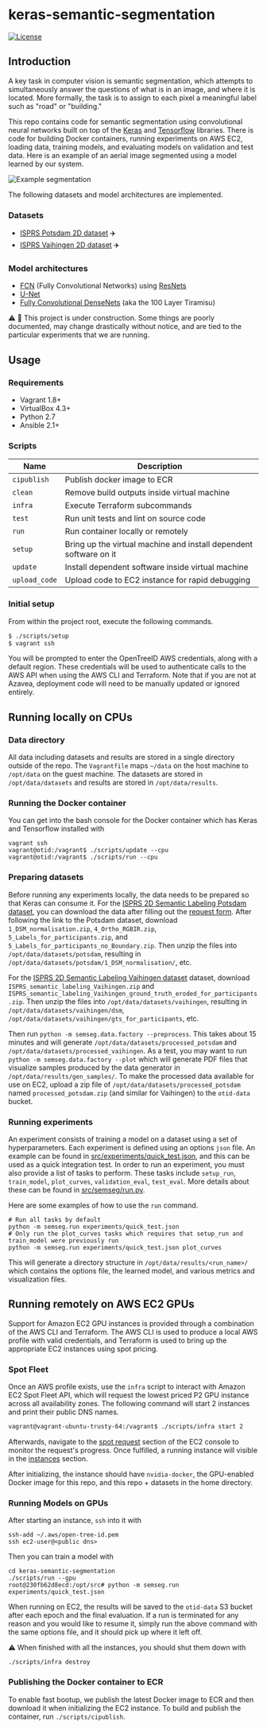 # keras-semantic-segmentation

[![License](https://img.shields.io/badge/License-Apache%202.0-blue.svg)](https://opensource.org/licenses/Apache-2.0)

## Introduction
A key task in computer vision is semantic segmentation, which attempts to simultaneously answer the questions of what is in an image, and where it is located. More formally, the task is to assign to each pixel a meaningful label such as "road" or "building."

This repo contains code for semantic segmentation using convolutional neural networks built on top of the [Keras](https://keras.io/) and [Tensorflow](https://www.tensorflow.org/) libraries.
There is code for building Docker containers, running experiments on AWS EC2, loading data, training models, and evaluating models on validation and test data.
Here is an example of an aerial image segmented using a model learned by our system.

![Example segmentation](results/unet/img/good1.png)

The following datasets and model architectures are implemented.

### Datasets
* [ISPRS Potsdam 2D dataset](http://www2.isprs.org/commissions/comm3/wg4/2d-sem-label-potsdam.html) ✈️
* [ISPRS Vaihingen 2D dataset](http://www2.isprs.org/commissions/comm3/wg4/2d-sem-label-vaihingen.html) ✈️

### Model architectures
* [FCN](https://arxiv.org/abs/1411.4038) (Fully Convolutional Networks) using [ResNets](https://arxiv.org/abs/1512.03385)
* [U-Net](https://arxiv.org/abs/1505.04597)
* [Fully Convolutional DenseNets](https://arxiv.org/abs/1611.09326) (aka the 100 Layer Tiramisu)

⚠️ 🚧 This project is under construction. Some things are poorly documented, may change drastically without notice, and are tied to the particular experiments that we are running.

## Usage

### Requirements

- Vagrant 1.8+
- VirtualBox 4.3+
- Python 2.7
- Ansible 2.1+

### Scripts

| Name     | Description                              |
| -------- | ---------------------------------------- |
| `cipublish`  | Publish docker image to ECR |
| `clean`  | Remove build outputs inside virtual machine |
| `infra`  | Execute Terraform subcommands            |
| `test`   | Run unit tests and lint on source code |
| `run` | Run container locally or remotely |
| `setup`  | Bring up the virtual machine and install dependent software on it |
| `update` | Install dependent software inside virtual machine |
| `upload_code` | Upload code to EC2 instance for rapid debugging |

### Initial setup

From within the project root, execute the following commands.

```bash
$ ./scripts/setup
$ vagrant ssh
```

You will be prompted to enter the OpenTreeID AWS credentials, along with a default region. These credentials will be used to authenticate calls to the AWS API when using the AWS CLI and Terraform. Note that if you are not at Azavea, deployment code will need to be manually updated or ignored entirely.

## Running locally on CPUs

### Data directory

All data including datasets and results are stored in a single directory outside of the repo. The `Vagrantfile` maps `~/data` on the host machine to `/opt/data` on the guest machine. The datasets are stored in `/opt/data/datasets` and results are stored in `/opt/data/results`.

### Running the Docker container

You can get into the bash console for the Docker container which has Keras and Tensorflow installed with
```shell
vagrant ssh
vagrant@otid:/vagrant$ ./scripts/update --cpu
vagrant@otid:/vagrant$ ./scripts/run --cpu
```

### Preparing datasets

Before running any experiments locally, the data needs to be prepared so that Keras can consume it. For the
[ISPRS 2D Semantic Labeling Potsdam dataset](http://www2.isprs.org/commissions/comm3/wg4/2d-sem-label-potsdam.html), you can download the data after filling out the [request form](http://www2.isprs.org/commissions/comm3/wg4/data-request-form2.html).
After following the link to the Potsdam dataset, download
`1_DSM_normalisation.zip`, `4_Ortho_RGBIR.zip`, `5_Labels_for_participants.zip`, and `5_Labels_for_participants_no_Boundary.zip`. Then unzip the files into
`/opt/data/datasets/potsdam`, resulting in `/opt/data/datasets/potsdam/1_DSM_normalisation/`, etc.

For the [ISPRS 2D Semantic Labeling Vaihingen dataset](http://www2.isprs.org/commissions/comm3/wg4/2d-sem-label-vaihingen.html) dataset, download `ISPRS_semantic_labeling_Vaihingen.zip` and `ISPRS_semantic_labeling_Vaihingen_ground_truth_eroded_for_participants.zip`. Then unzip the files into `/opt/data/datasets/vaihingen`, resulting in
`/opt/data/datasets/vaihingen/dsm`, `/opt/data/datasets/vaihingen/gts_for_participants`, etc.

Then run `python -m semseg.data.factory --preprocess`. This takes about 15 minutes and will generate `/opt/data/datasets/processed_potsdam` and `/opt/data/datasets/processed_vaihingen`. As a test, you may want to run `python -m semseg.data.factory --plot` which will generate PDF files that visualize samples produced by the data generator in  `/opt/data/results/gen_samples/`.
 To make the processed data available for use on EC2, upload a zip file of `/opt/data/datasets/processed_potsdam` named `processed_potsdam.zip` (and similar for Vaihingen) to the `otid-data` bucket.

### Running experiments

An experiment consists of training a model on a dataset using a set of hyperparameters. Each experiment is defined using an options `json` file.
An example can be found in [src/experiments/quick_test.json](src/experiments/quick_test.json), and this
can be used as a quick integration test.
In order to run an experiment, you must also provide a list of tasks to perform. These tasks
include `setup_run`, `train_model`, `plot_curves`, `validation_eval`, `test_eval`. More details about these can be found in [src/semseg/run.py](src/semseg/run.py).

Here are some examples of how to use the `run` command.
```shell
# Run all tasks by default
python -m semseg.run experiments/quick_test.json
# Only run the plot_curves tasks which requires that setup_run and train_model were previously run
python -m semseg.run experiments/quick_test.json plot_curves
```
This will generate a directory structure in `/opt/data/results/<run_name>/` which contains the options file, the learned model, and various metrics and visualization files.

## Running remotely on AWS EC2 GPUs

Support for Amazon EC2 GPU instances is provided through a combination of the AWS CLI and Terraform. The AWS CLI is used to produce a local AWS profile with valid credentials, and Terraform is used to bring up the appropriate EC2 instances using spot pricing.

### Spot Fleet

Once an AWS profile exists, use the `infra` script to interact with Amazon EC2 Spot Fleet API, which will request the lowest priced P2 GPU instance across all availability zones. The following command will start 2 instances and print their
public DNS names.
```bash
vagrant@vagrant-ubuntu-trusty-64:/vagrant$ ./scripts/infra start 2
```

Afterwards, navigate to the [spot request](https://console.aws.amazon.com/ec2sp/v1/spot/home?region=us-east-1#) section of the EC2 console to monitor the request's progress. Once fulfilled, a running instance will visible in the [instances](https://console.aws.amazon.com/ec2/v2/home?region=us-east-1#Instances:sort=instanceId) section.

After initializing, the instance should have `nvidia-docker`, the GPU-enabled Docker image for this repo, and this repo + datasets in the home directory.

### Running Models on GPUs

After starting an instance, `ssh` into it with
```shell
ssh-add ~/.aws/open-tree-id.pem
ssh ec2-user@<public dns>
```

Then you can train a model with
```shell
cd keras-semantic-segmentation
./scripts/run --gpu
root@230fb62d8ecd:/opt/src# python -m semseg.run experiments/quick_test.json
```

When running on EC2, the results will be saved to the `otid-data` S3 bucket after each epoch and the final evaluation. If a run is terminated for any reason and you would like to resume it,
simply run the above command with the same options file, and it should pick up where it left off.

⚠️️ When finished with all the instances, you should shut them down with
```shell
./scripts/infra destroy
```

### Publishing the Docker container to ECR

To enable fast bootup, we publish the latest Docker image to ECR and then download it when initializing the EC2 instance. To build and publish the container, run `./scripts/cipublish`.
